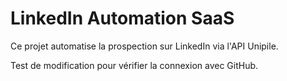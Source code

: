 # LinkedIn Automation SaaS

Ce projet automatise la prospection sur LinkedIn via l'API Unipile.

Test de modification pour vérifier la connexion avec GitHub.
